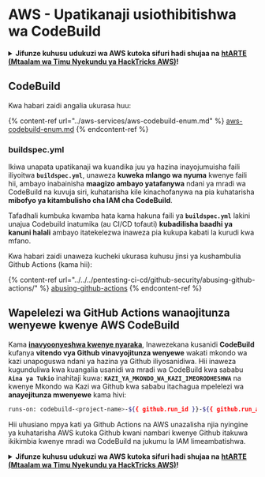 # AWS - Upatikanaji usiothibitishwa wa CodeBuild

<details>

<summary><strong>Jifunze kuhusu udukuzi wa AWS kutoka sifuri hadi shujaa na</strong> <a href="https://training.hacktricks.xyz/courses/arte"><strong>htARTE (Mtaalam wa Timu Nyekundu ya HackTricks AWS)</strong></a><strong>!</strong></summary>

Njia nyingine za kusaidia HackTricks:

* Ikiwa unataka kuona **kampuni yako ikionekana kwenye HackTricks** au **kupakua HackTricks kwa PDF** Angalia [**MIPANGO YA KUJIUNGA**](https://github.com/sponsors/carlospolop)!
* Pata [**bidhaa rasmi za PEASS & HackTricks**](https://peass.creator-spring.com)
* Gundua [**Familia ya PEASS**](https://opensea.io/collection/the-peass-family), mkusanyiko wetu wa [**NFTs**](https://opensea.io/collection/the-peass-family) ya kipekee
* **Jiunge na** 💬 [**Kikundi cha Discord**](https://discord.gg/hRep4RUj7f) au kikundi cha [**telegram**](https://t.me/peass) au **tufuate** kwenye **Twitter** 🐦 [**@hacktricks\_live**](https://twitter.com/hacktricks\_live)**.**
* **Shiriki mbinu zako za udukuzi kwa kuwasilisha PRs kwa** [**HackTricks**](https://github.com/carlospolop/hacktricks) na [**HackTricks Cloud**](https://github.com/carlospolop/hacktricks-cloud) repos za github.

</details>

## CodeBuild

Kwa habari zaidi angalia ukurasa huu:

{% content-ref url="../aws-services/aws-codebuild-enum.md" %}
[aws-codebuild-enum.md](../aws-services/aws-codebuild-enum.md)
{% endcontent-ref %}

### buildspec.yml

Ikiwa unapata upatikanaji wa kuandika juu ya hazina inayojumuisha faili iliyoitwa **`buildspec.yml`**, unaweza **kuweka mlango wa nyuma** kwenye faili hii, ambayo inabainisha **maagizo ambayo yatafanywa** ndani ya mradi wa CodeBuild na kuvuja siri, kuhatarisha kile kinachofanywa na pia kuhatarisha **mibofyo ya kitambulisho cha IAM cha CodeBuild**.

Tafadhali kumbuka kwamba hata kama hakuna faili ya **`buildspec.yml`** lakini unajua Codebuild inatumika (au CI/CD tofauti) **kubadilisha baadhi ya kanuni halali** ambayo itatekelezwa inaweza pia kukupa kabati la kurudi kwa mfano.

Kwa habari zaidi unaweza kucheki ukurasa kuhusu jinsi ya kushambulia Github Actions (kama hii):

{% content-ref url="../../../pentesting-ci-cd/github-security/abusing-github-actions/" %}
[abusing-github-actions](../../../pentesting-ci-cd/github-security/abusing-github-actions/)
{% endcontent-ref %}

## Wapelelezi wa GitHub Actions wanaojitunza wenyewe kwenye AWS CodeBuild <a href="#action-runner" id="action-runner"></a>

Kama [**inavyoonyeshwa kwenye nyaraka**](https://docs.aws.amazon.com/codebuild/latest/userguide/action-runner.html), Inawezekana kusanidi **CodeBuild** kufanya **vitendo vya Github vinavyojitunza wenyewe** wakati mkondo wa kazi unapoguswa ndani ya hazina ya Github iliyosanidiwa. Hii inaweza kugunduliwa kwa kuangalia usanidi wa mradi wa CodeBuild kwa sababu **`Aina ya Tukio`** inahitaji kuwa: **`KAZI_YA_MKONDO_WA_KAZI_IMEORODHESHWA`** na kwenye Mkondo wa Kazi wa Github kwa sababu itachagua mpelelezi wa **anayejitunza mwenyewe** kama hivi:
```bash
runs-on: codebuild-<project-name>-${{ github.run_id }}-${{ github.run_attempt }}
```
Hii uhusiano mpya kati ya Github Actions na AWS unazalisha njia nyingine ya kuhatarisha AWS kutoka Github kwani nambari kwenye Github itakuwa ikikimbia kwenye mradi wa CodeBuild na jukumu la IAM limeambatishwa.

<details>

<summary><strong>Jifunze kuhusu udukuzi wa AWS kutoka sifuri hadi shujaa na</strong> <a href="https://training.hacktricks.xyz/courses/arte"><strong>htARTE (Mtaalam wa Timu Nyekundu ya HackTricks AWS)</strong></a><strong>!</strong></summary>

Njia nyingine za kusaidia HackTricks:

* Ikiwa unataka kuona **kampuni yako ikitangazwa kwenye HackTricks** au **kupakua HackTricks kwa PDF** Angalia [**MIPANGO YA USAJILI**](https://github.com/sponsors/carlospolop)!
* Pata [**bidhaa rasmi za PEASS & HackTricks**](https://peass.creator-spring.com)
* Gundua [**Familia ya PEASS**](https://opensea.io/collection/the-peass-family), mkusanyiko wetu wa [**NFTs**](https://opensea.io/collection/the-peass-family) ya kipekee
* **Jiunge na** 💬 [**Kikundi cha Discord**](https://discord.gg/hRep4RUj7f) au [**kikundi cha telegram**](https://t.me/peass) au **tufuate** kwenye **Twitter** 🐦 [**@hacktricks\_live**](https://twitter.com/hacktricks\_live)**.**
* **Shiriki mbinu zako za udukuzi kwa kuwasilisha PRs kwa** [**HackTricks**](https://github.com/carlospolop/hacktricks) na [**HackTricks Cloud**](https://github.com/carlospolop/hacktricks-cloud) repos za github.

</details>
